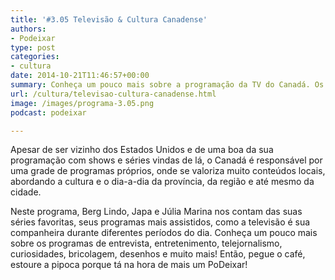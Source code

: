 ```yaml
---
title: '#3.05 Televisão & Cultura Canadense'
authors:
- Podeixar
type: post
categories:
- cultura
date: 2014-10-21T11:46:57+00:00
summary: Conheça um pouco mais sobre a programação da TV do Canadá. Os programas jornalísticos, de entretenimento, os wake-up shows, desenhos, séries e muito mais em mais um programa sobre o cotidiano do Canada.
url: /cultura/televisao-cultura-canadense.html
image: /images/programa-3.05.png
podcast: podeixar

---
```

Apesar de ser vizinho dos Estados Unidos e de uma boa da sua programação com shows e séries vindas de lá, o Canadá é responsável por uma grade de programas próprios, onde se valoriza muito conteúdos locais, abordando a cultura e o dia-a-dia da província, da região e até mesmo da cidade.

Neste programa, Berg Lindo, Japa e Júlia Marina nos contam das suas séries favoritas, seus programas mais assistidos, como a televisão é sua companheira durante diferentes períodos do dia. Conheça um pouco mais sobre os programas de entrevista, entretenimento, telejornalismo, curiosidades, bricolagem, desenhos e muito mais! Então, pegue o café, estoure a pipoca porque tá na hora de mais um PoDeixar!